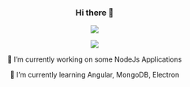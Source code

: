 ### <p align="center"> Hi there 👋 </p>

 <p align="center"><a href="https://github.com/anuraghazra/convoychat">
  <img align="center" src="https://github-readme-stats.vercel.app/api?username=bonbonn1912&show_icons=true&theme=radical&count_private=true" />
</a> </p>

<p align="center"><a href="https://github.com/anuraghazra/convoychat">
  <img align="center" src="https://github-readme-stats.vercel.app/api/top-langs/?username=bonbonn1912&langs_count=6" />
</a> </p>

  <p align="center">🔭 I’m currently working on some NodeJs Applications</p>
  <p align="center">🌱 I’m currently learning Angular, MongoDB, Electron</p>
<!--
**bonbonn1912/bonbonn1912** is a ✨ _special_ ✨ repository because its `README.md` (this file) appears on your GitHub profile.

Here are some ideas to get you started:


- 
- 👯 I’m looking to collaborate on ...
- 🤔 I’m looking for help with ...
- 💬 Ask me about ...
- 📫 How to reach me: ...
- 😄 Pronouns: ...
- ⚡ Fun fact: ...
-->

